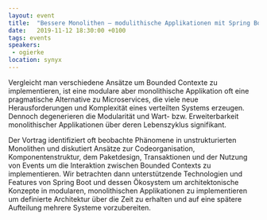 ```yaml
---
layout: event
title:  "Bessere Monolithen – modulithische Applikationen mit Spring Boot"
date:   2019-11-12 18:30:00 +0100
tags: events
speakers:
 - ogierke
location: synyx
---
```


Vergleicht man verschiedene Ansätze um Bounded Contexte zu implementieren, ist eine modulare aber monolithische Applikation oft eine pragmatische Alternative zu Microservices, die viele neue Herausforderungen und Komplexität eines verteilten Systems erzeugen. Dennoch degenerieren die Modularität und Wart- bzw. Erweiterbarkeit monolithischer Applikationen über deren Lebenszyklus signifikant.

Der Vortrag identifiziert oft beobachte Phänomene in unstrukturierten Monolithen und diskutiert Ansätze zur Codeorganisation, Komponentenstruktur, dem Paketdesign, Transaktionen und der Nutzung von Events um die Interaktion zwischen Bounded Contexts zu implementieren. Wir betrachten dann unterstützende Technologien und Features von Spring Boot und dessen Ökosystem um architektonische Konzepte in modularen, monolithischen Applikationen zu implementieren um definierte Architektur über die Zeit zu erhalten und auf eine spätere Aufteilung mehrere Systeme vorzubereiten.
